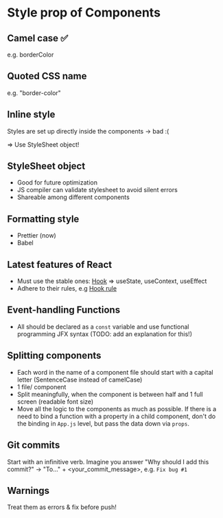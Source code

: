 # Style prop of Components

## Camel case ✅

e.g. borderColor

## Quoted CSS name

e.g. "border-color"

## Inline style 

Styles are set up directly inside the components -> bad :(

=> Use StyleSheet object!

## StyleSheet object

- Good for future optimization
- JS compiler can validate stylesheet to avoid silent errors
- Shareable among different components

## Formatting style
- Prettier (now)
- Babel

## Latest features of React

- Must use the stable ones: [Hook](https://www.youtube.com/watch?v=dpw9EHDh2bM) => useState, useContext, useEffect
- Adhere to their rules, e.g [Hook rule](https://reactjs.org/docs/hooks-rules.html)

## Event-handling Functions

- All should be declared as a ```const``` variable and use functional programming JFX syntax (TODO: add an explanation for this!)

## Splitting components

- Each word in the name of a component file should start with a capital letter (SentenceCase instead of camelCase)
- 1 file/ component
- Split meaningfully, when the component is between half and 1 full screen (readable font size)
- Move all the logic to the components as much as possible. If there is a need to bind a function with a property in a child component, don't do the binding in ```App.js``` level, but pass the data down via ```props```.

## Git commits

Start with an infinitive verb. Imagine you answer "Why should I add this commit?" 
-> "To..." + <your_commit_message>, e.g. ```Fix bug #1```

## Warnings

Treat them as errors & fix before push!


